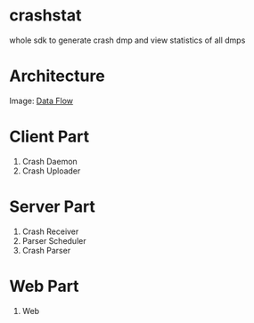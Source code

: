 crashstat
=========

whole sdk to generate crash dmp and view statistics of all dmps


Architecture
=========

Image:
[Data Flow](https://github.com/hufuman/crashstat/raw/master/docs/architecture.png)


Client Part
=========

1. Crash Daemon
2. Crash Uploader

Server Part
=========

1. Crash Receiver
2. Parser Scheduler
3. Crash Parser

Web Part
=========

1. Web
